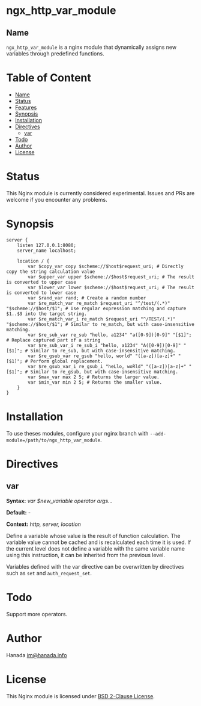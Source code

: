 # ngx_http_var_module

## Name

`ngx_http_var_module` is a nginx module that dynamically assigns new variables through predefined functions.

# Table of Content

- [Name](#name)
- [Status](#status)
- [Features](#features)
- [Synopsis](#synopsis)
- [Installation](#installation)
- [Directives](#directives)
  - [var](#var)
- [Todo](#todo)
- [Author](#author)
- [License](#license)

# Status

This Nginx module is currently considered experimental. Issues and PRs are welcome if you encounter any problems.

# Synopsis

```nginx
server {
    listen 127.0.0.1:8080;
    server_name localhost;

    location / {
        var $copy_var copy $scheme://$host$request_uri; # Directly copy the string calculation value
        var $upper_var upper $scheme://$host$request_uri; # The result is converted to upper case
        var $lower_var lower $scheme://$host$request_uri; # The result is converted to lower case
        var $rand_var rand; # Create a random number
        var $re_match_var re_match $request_uri "^/test/(.*)" "$scheme://$host/$1"; # Use regular expression matching and capture $1..$9 into the target string.
        var $re_match_var_i re_match $request_uri "^/TEST/(.*)" "$scheme://$host/$1"; # Similar to re_match, but with case-insensitive matching.
        var $re_sub_var re_sub "hello, a1234" "a([0-9])[0-9]" "[$1]"; # Replace captured part of a string
        var $re_sub_var_i re_sub_i "hello, a1234" "A([0-9])[0-9]" "[$1]"; # Similar to re_sub, but with case-insensitive matching.
        var $re_gsub_var re_gsub "hello, world" "([a-z])[a-z]+" "[$1]"; # Perform global replacement.
        var $re_gsub_var_i re_gsub_i "heLlo, woRld" "([a-z])[a-z]+" "[$1]"; # Similar to re_gsub, but with case-insensitive matching.
        var $max_var max 2 5; # Returns the larger value.
        var $min_var min 2 5; # Returns the smaller value.
    }
}
```

# Installation

To use theses modules, configure your nginx branch with `--add-module=/path/to/ngx_http_var_module`.

# Directives

## var

**Syntax:** *var $new_variable operator args...*

**Default:** *-*

**Context:** *http, server, location*

Define a variable whose value is the result of function calculation. The variable value cannot be cached and is recalculated each time it is used. If the current level does not define a variable with the same variable name using this instruction, it can be inherited from the previous level.

Variables defined with the var directive can be overwritten by directives such as `set` and `auth_request_set`.

# Todo

Support more operators.

# Author

Hanada im@hanada.info

# License

This Nginx module is licensed under [BSD 2-Clause License](LICENSE).
